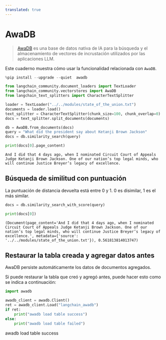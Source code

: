 ```yaml
---
translated: true
---
```


# AwaDB

>[AwaDB](https://github.com/awa-ai/awadb) es una base de datos nativa de IA para la búsqueda y el almacenamiento de vectores de incrustación utilizados por las aplicaciones LLM.

Este cuaderno muestra cómo usar la funcionalidad relacionada con `AwaDB`.

```python
%pip install --upgrade --quiet  awadb
```

```python
from langchain_community.document_loaders import TextLoader
from langchain_community.vectorstores import AwaDB
from langchain_text_splitters import CharacterTextSplitter
```

```python
loader = TextLoader("../../modules/state_of_the_union.txt")
documents = loader.load()
text_splitter = CharacterTextSplitter(chunk_size=100, chunk_overlap=0)
docs = text_splitter.split_documents(documents)
```

```python
db = AwaDB.from_documents(docs)
query = "What did the president say about Ketanji Brown Jackson"
docs = db.similarity_search(query)
```

```python
print(docs[0].page_content)
```

```output
And I did that 4 days ago, when I nominated Circuit Court of Appeals Judge Ketanji Brown Jackson. One of our nation’s top legal minds, who will continue Justice Breyer’s legacy of excellence.
```

## Búsqueda de similitud con puntuación

La puntuación de distancia devuelta está entre 0 y 1. 0 es disimilar, 1 es el más similar.

```python
docs = db.similarity_search_with_score(query)
```

```python
print(docs[0])
```

```output
(Document(page_content='And I did that 4 days ago, when I nominated Circuit Court of Appeals Judge Ketanji Brown Jackson. One of our nation’s top legal minds, who will continue Justice Breyer’s legacy of excellence.', metadata={'source': '../../modules/state_of_the_union.txt'}), 0.561813814013747)
```

## Restaurar la tabla creada y agregar datos antes

AwaDB persiste automáticamente los datos de documentos agregados.

Si puede restaurar la tabla que creó y agregó antes, puede hacer esto como se indica a continuación:

```python
import awadb

awadb_client = awadb.Client()
ret = awadb_client.Load("langchain_awadb")
if ret:
    print("awadb load table success")
else:
    print("awadb load table failed")
```

awadb load table success
